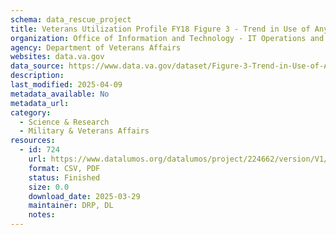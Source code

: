 ```yaml
---
schema: data_rescue_project 
title: Veterans Utilization Profile FY18 Figure 3 - Trend in Use of Any Benefit, FY2009-2018
organization: Office of Information and Technology - IT Operations and Services (ITOPS)
agency: Department of Veterans Affairs
websites: data.va.gov
data_source: https://www.data.va.gov/dataset/Figure-3-Trend-in-Use-of-Any-Benefit-FY2009-2018/kpxb-5q8d
description: 
last_modified: 2025-04-09
metadata_available: No
metadata_url: 
category:
  - Science & Research 
  - Military & Veterans Affairs 
resources:
  - id: 724
    url: https://www.datalumos.org/datalumos/project/224662/version/V1/view
    format: CSV, PDF
    status: Finished
    size: 0.0
    download_date: 2025-03-29
    maintainer: DRP, DL
    notes: 
---
```

